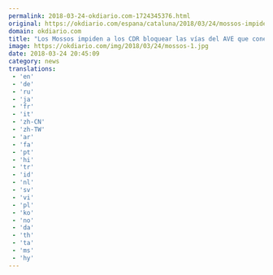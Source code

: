```yaml
---
permalink: 2018-03-24-okdiario.com-1724345376.html
original: https://okdiario.com/espana/cataluna/2018/03/24/mossos-impiden-cdr-bloquear-vias-del-ave-que-conectan-francia-2019236
domain: okdiario.com
title: "Los Mossos impiden a los CDR bloquear las vías del AVE que conectan con Francia"
image: https://okdiario.com/img/2018/03/24/mossos-1.jpg
date: 2018-03-24 20:45:09
category: news
translations: 
 - 'en'
 - 'de'
 - 'ru'
 - 'ja'
 - 'fr'
 - 'it'
 - 'zh-CN'
 - 'zh-TW'
 - 'ar'
 - 'fa'
 - 'pt'
 - 'hi'
 - 'tr'
 - 'id'
 - 'nl'
 - 'sv'
 - 'vi'
 - 'pl'
 - 'ko'
 - 'no'
 - 'da'
 - 'th'
 - 'ta'
 - 'ms'
 - 'hy'
---
```


